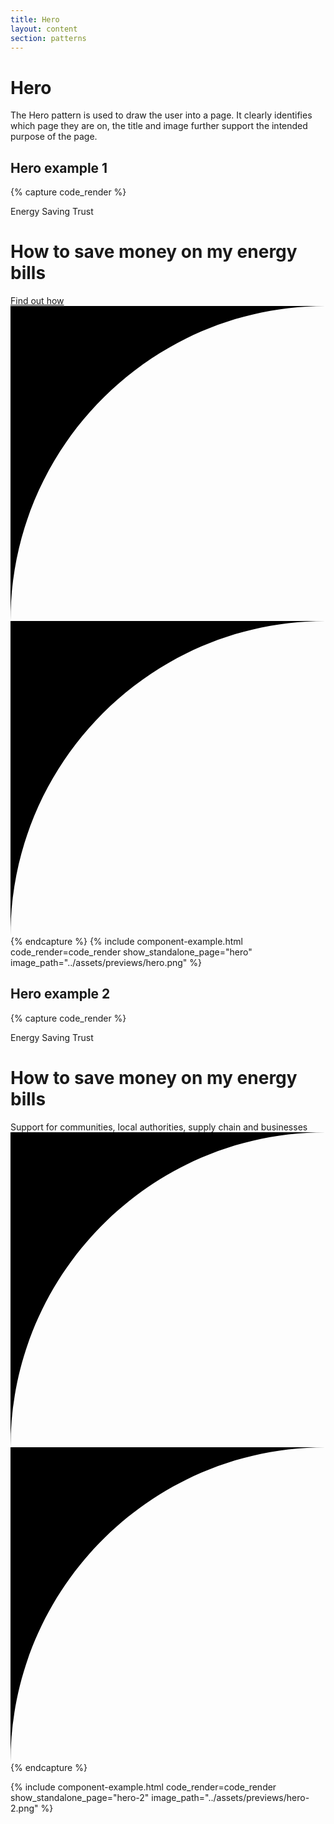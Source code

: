 ```yaml
---
title: Hero
layout: content
section: patterns
---
```


# Hero

The Hero pattern is used to draw the user into a page. It clearly identifies which page they are on, the title and image further support the intended purpose of the page.



## Hero example 1

{% capture code_render %}
<div class="hero">
  <div class="hero-left honeyyellow">
    <div class="group">
      <span class="label">Energy Saving Trust</span>
      <h1 class="title">How to save money on my energy bills</h1>
      <a href="#" class="btn btn-primary">Find out how</a>
    </div>
  </div>
  <div class="hero-right switch-container sq-container--100px sq-container--trans sq-left sq-pos--50 honeyyellow" style="background-image: url('../assets/example-images/hero.png');">
    <div class="square">
      <svg class="corner" xmlns="http://www.w3.org/2000/svg" viewBox="0 0 10 10"><g><path d="m10,0H0v10C0,4.48,4.48,0,10,0Z"></path></g></svg>
      <svg class="corner" xmlns="http://www.w3.org/2000/svg" viewBox="0 0 10 10"><g><path d="m10,0H0v10C0,4.48,4.48,0,10,0Z"></path></g></svg>
    </div>
  </div>
</div>
{% endcapture %}
{% include component-example.html code_render=code_render show_standalone_page="hero" image_path="../assets/previews/hero.png" %}

## Hero example 2

{% capture code_render %}
<div class="hero">
  <div class="hero-left honeyyellow">
    <div class="group">
      <span class="label">Energy Saving Trust</span>
      <h1 class="title">How to save money on my energy bills</h1>
      <span class="description">Support for communities, local authorities, supply chain and businesses</span>
    </div>
  </div>
  <div class="hero-right switch-container sq-container--100px sq-container--trans sq-left sq-pos--50 honeyyellow" style="background-image: url('../assets/example-images/hero.png');">
    <div class="square">
      <svg class="corner" xmlns="http://www.w3.org/2000/svg" viewBox="0 0 10 10"><g><path d="m10,0H0v10C0,4.48,4.48,0,10,0Z"></path></g></svg>
      <svg class="corner" xmlns="http://www.w3.org/2000/svg" viewBox="0 0 10 10"><g><path d="m10,0H0v10C0,4.48,4.48,0,10,0Z"></path></g></svg>
    </div>
  </div>
</div>
{% endcapture %}

{% include component-example.html code_render=code_render show_standalone_page="hero-2" image_path="../assets/previews/hero-2.png" %}
